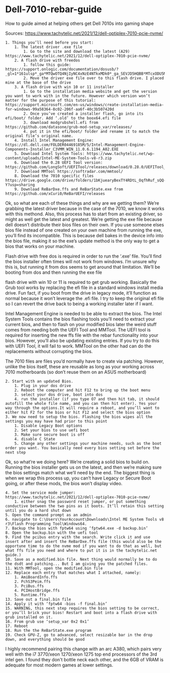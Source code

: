 # Dell-7010-rebar-guide
How to guide aimed at helping others get Dell 7010s into gaming shape


Sources:
https://www.tachytelic.net/2021/12/dell-optiplex-7010-pcie-nvme/ 


    1. Things you’ll need before you start:
        1. The latest driver .exe file
            1. Go to the site and download the latest (A29) https://www.tachytelic.net/2021/12/dell-optiplex-7010-pcie-nvme/ 
        2. A flash drive with freedos
            1. follow this guide: https://support.onlogic.com/documentation/dosusb/?_gl=1*161ulsp*_ga*MTQwOTQ4NjIyNC4xNzE4NTkxMDk0*_ga_SEVJD5HQBB*MTcxODU5MTA5NC4xLjAuMTcxODU5MTA5NS42MC4wLjA.*_gcl_au*MTcwODUxOTUwNy4xNzE4NTkxMDk1 
            2. Move the driver exe file over to this flash drive. I placed mine at the base of the drive
        3. A flash drive with win 10 or 11 installer
            1. Go to the installation media website and get the version you want to work with in the future. However which version won’t matter for the purpose of this tutorial: https://support.microsoft.com/en-us/windows/create-installation-media-for-windows-99a58364-8c02-206f-aa6f-40c3b507420d 
            2. Once you’ve created a installer flash, go into its efi/boot/ folder. Add ‘.old’ to the boox64.efi file
            3. download modgrubshell.efi from https://github.com/datasone/grub-mod-setup_var/releases/ 
            4. put it in the efi/boot/ folder and rename it to match the original file’s original name.
        4. Install Intel Management Engine: https://dl.dell.com/FOLDER04469185M/5/Intel-Management-Engine-Components-Installer_C3VMM_WIN_11.0.6.1194_A02.EXE 
        5. Download Intel System Tools: https://www.tachytelic.net/wp-content/uploads/Intel-ME-System-Tools-v8-r3.zip 
        6. Download the 0.28 UEFI Tool version: https://github.com/LongSoft/UEFITool/releases/download/0.28.0/UEFITool_0.28.0_win32.zip 
        7. Download MMTool https://softradar.com/mmtool/
        8. Download the 7010 specific files https://drive.google.com/drive/folders/1bKjuearyBexTY4RDtL_OqfhRuf_sQQ-Y?usp=sharing
        9. Download ReBarDxe.ffs and ReBarState.exe from https://github.com/xCuri0/ReBarUEFI/releases

Ok, so what are each of these things and why are we getting them? 
We’re grabbing the latest driver because in the case of the 7010, we know it works with this methond. Also, this process has to start from an existing driver, so might as well get the latest and greatest. We’re getting the exe file because dell doesn’t distribute their bios files on their own. If you use someone elses bios file instead of one created on your own machine from running the exe, you’ll find its incompatible. This is because dell bakes in the device info into the bios file, making it so the exe’s update method is the only way to get a bios that works on your machine. 

Flash drive with free dos is required in order to run the ‘.exe’ file. You’ll find the bios installer often times will not work from windows. I’m unsure why this is, but running it from dos seems to get around that limitation. We’ll be booting from dos and then running the exe file

flash drive with win 10 or 11 is required to get grub working. Basically the Grub tool works by replacing the efi file in a standard windows install media drive. Fun fact, if you boot from the drive in legacy mode, it’ll function as normal because it won’t leverage the .efi file. I try to keep the original efi file so I can revert the drive back to being a working installer later if I want.

Intel Management Engine is needed to be able to extract the bios. The Intel System Tools contains the bios flashing tools you’ll need to extract your current bios, and then to flash on your modified bios later
the weird stuff comes from needing both the UEFI Tool and MMTool. The UEFI tool is required for inserting the new ffs file with the rebar functionality into your bios. However, you’ll also be updating existing entries. If you try to do this with UEFI Tool, it will fail to work. MMTool on the other had can do the replacements without corrupting the bios.

The 7010 files are files you’d normally have to create via patching. However, unlike the bios itself, these are reusable as long as your working across 7010 motherboards (so don’t reuse them on an ASUS motherboard)

    2. Start with an updated Bios.
        1. Plug in your dos drive
        2. Reboot the computer and hit F12 to bring up the boot menu
        3. select your dos drive, boot into dos
        4. run the installer (if you type O7 and then hit tab, it should autofill the whole file name, and you can then hit enter). Yes your way through the options.It will require a reboot, and you’ll want to either hit F2 for the bios or hit F12 and select the bios option
    3. We now need to setup the bios. Flashing the bios wipes all the settings you may have had prior to this point
        1. Disable Legacy Boot options
        2. Set your bios to use uefi boot
        3. Make sure secure boot is off
        4. disable C State
        5. Change any other settings your machine needs, such as the boot order you want. You basically need every bios setting set before the next step

Ok, so what’re we doing here? We’re creating a solid bios to build on. Running the bios installer gets us on the latest, and then we’re making sure the bios settings match what we’ll need by the end. The biggest thing is when we wrap this process up, you can’t have Legacy or Secure Boot going, or after these mods, the bios won’t display video. 

    4. Set the service mode jumper: https://www.tachytelic.net/2021/12/dell-optiplex-7010-pcie-nvme/
        1. either snag the password reset jumper, or put something conductive between the two pins as it boots. It’ll retain this setting until you do a hard shut down 
    5. Open the command prompt as an admin
    6. navigate to C:\Users\YourAccount\Downloads\Intel ME System Tools v8 r3\Flash Programming Tool\Windows64. 
    7. Backup the bios with fptw64 using ‘fptw64.exe -d backup.bin’
    8. Open the backup.bin with the uefi tool
    9. Find the pcibus entry with the search. Write click it and use insert after and insert the ReBarDxe.ffs file (this would also be the opportune time to do the nvme mod if you want to do that as well, but what ffs file you need and where to put it is in the tachytelic.net guide.)
    10. Save as a modified.bin file. Next thing would normally be to do the dsdt and patching... But I am giving you the patched files.
    11. With MMTool, open the modified.bin file 
    12. Replace each entry that matches what I attached, namely:
        1. AmiBoardInfo.ffs
        2. PchS3Peim.ffs
        3. PciBus.ffs
        4. PCIHostBridge.ffs
        5. Runtime.ffs
    13. Save out a final.bin file 
    14. Apply it with ‘fptw64 -bios -f final.bin’
    15. WARNING, this next step requires the bios setting to be correct, or you’ll brick your bios! Restart and boot into a flash drive with grub installed on it.
    16. From grub use ‘setup_var 0x2 0x1’
    17. Reboot
    18. Run the the ReBarState.exe program
    19. Check GPU-Z, go to advanced, select resizable bar in the drop down, and everything should be good

    
I highly recommend pairing this change with an arc A380, which pairs very well with the i7 3770/xeon 1270/xeon 1275 top end processors of the 3rd intel gen. I found they don't bottle neck each other, and the 6GB of VRAM is adequate for most modern games at lower settings.
